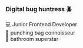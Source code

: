 ### Digital bug huntress 🪲

 💻 Junior Frontend Developer<br>
 🥊 punching bag connoisseur<br>
 🎤 bathroom superstar
